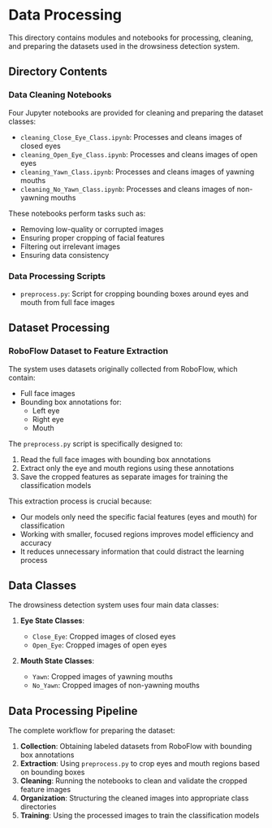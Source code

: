 # Data Processing

This directory contains modules and notebooks for processing, cleaning, and preparing the datasets used in the drowsiness detection system.

## Directory Contents

### Data Cleaning Notebooks

Four Jupyter notebooks are provided for cleaning and preparing the dataset classes:

- `cleaning_Close_Eye_Class.ipynb`: Processes and cleans images of closed eyes
- `cleaning_Open_Eye_Class.ipynb`: Processes and cleans images of open eyes
- `cleaning_Yawn_Class.ipynb`: Processes and cleans images of yawning mouths
- `cleaning_No_Yawn_Class.ipynb`: Processes and cleans images of non-yawning mouths

These notebooks perform tasks such as:
- Removing low-quality or corrupted images
- Ensuring proper cropping of facial features
- Filtering out irrelevant images
- Ensuring data consistency

### Data Processing Scripts

- `preprocess.py`: Script for cropping bounding boxes around eyes and mouth from full face images

## Dataset Processing

### RoboFlow Dataset to Feature Extraction

The system uses datasets originally collected from RoboFlow, which contain:
- Full face images
- Bounding box annotations for:
  - Left eye
  - Right eye
  - Mouth

The `preprocess.py` script is specifically designed to:
1. Read the full face images with bounding box annotations
2. Extract only the eye and mouth regions using these annotations
3. Save the cropped features as separate images for training the classification models

This extraction process is crucial because:
- Our models only need the specific facial features (eyes and mouth) for classification
- Working with smaller, focused regions improves model efficiency and accuracy
- It reduces unnecessary information that could distract the learning process

## Data Classes

The drowsiness detection system uses four main data classes:

1. **Eye State Classes**:
   - `Close_Eye`: Cropped images of closed eyes
   - `Open_Eye`: Cropped images of open eyes

2. **Mouth State Classes**:
   - `Yawn`: Cropped images of yawning mouths
   - `No_Yawn`: Cropped images of non-yawning mouths

## Data Processing Pipeline

The complete workflow for preparing the dataset:

1. **Collection**: Obtaining labeled datasets from RoboFlow with bounding box annotations
2. **Extraction**: Using `preprocess.py` to crop eyes and mouth regions based on bounding boxes
3. **Cleaning**: Running the notebooks to clean and validate the cropped feature images
4. **Organization**: Structuring the cleaned images into appropriate class directories
5. **Training**: Using the processed images to train the classification models


